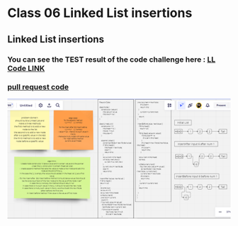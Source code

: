 # Class 06 Linked List insertions

## Linked List insertions


### You can see the TEST result of the code challenge here : [LL Code LINK](./linked-list/index.js)

### [ pull request code ](https://github.com/Mohammad-Aljamal/data-structures-and-algorithms/pull/6)


![](./assets/class6(LinkedList-insertions).png)
